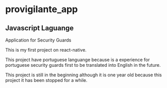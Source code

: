 # provigilante_app
## Javascript Laguange 
Application for Security Guards


This is my first project on react-native.

This project have portuguese languange because is a experience for portuguese security guards first to be translated into English in the future.

This project is still in the beginning although it is one year old because this project it has been stopped for a while.

